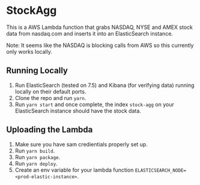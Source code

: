 # StockAgg

This is a AWS Lambda function that grabs NASDAQ, NYSE and AMEX stock data from nasdaq.com and inserts it into an ElasticSearch instance.

Note: It seems like the NASDAQ is blocking calls from AWS so this currently only works locally.

## Running Locally

1. Run ElasticSearch (tested on 7.5) and Kibana (for verifying data) running locally on their default ports.
1. Clone the repo and run `yarn`.
1. Run `yarn start` and once complete, the index `stock-agg` on your ElasticSearch instance should have the stock data.

## Uploading the Lambda

1. Make sure you have sam credientials properly set up.
1. Run `yarn build`.
1. Run `yarn package`.
1. Run `yarn deploy`.
1. Create an env variable for your lambda function `ELASTICSEARCH_NODE=<prod-elastic-instance>`.
